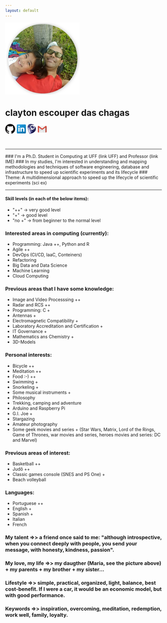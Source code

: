```yaml
---
layout: default
---
```

![me_mary_round_240px.png](me_mary_round_240px.png)

# clayton escouper das chagas
[![ghub_logo_32px.png](ghub_logo_32px.png "github.com/claytonchagas")](https://github.com/claytonchagas)
[![lin_logo_32px.png](lin_logo_32px.png "linkedin.com/in/claytonescouperdaschagas")](https://www.linkedin.com/in/claytonescouperdaschagas)
![logo_lattes_32px27px.png](logo_lattes_32px27px.png)
[![gmail_logo_32px.png](gmail_logo_32px.png "claytonchagas1@gmail.com")](mailto:claytonchagas1@gmail.com)

<br>
<hr>
### I'm a Ph.D. Student in Computing at UFF (link UFF) and Professor (link IME)
### In my studies, I'm interested in understanding and mapping methodologies and techniques of software engineering, database and infrastructure to speed up scientific experiments and its lifecycle
### Theme: A multidimensional approach to speed up the lifecycle of scientific experiments (sci ex)
<hr>

#### Skill levels (in each of the below items):
+ "++"    -> very good level
+ "+"     -> good level
+ "no +"  -> from beginner to the normal level

### Interested areas in computing (currently):
- Programming: Java ++, Python and R
- Agile ++
- DevOps (CI/CD, IaaC, Conteiners)
- Refactoring
- Big Data and Data Science
- Machine Learning
- Cloud Computing

### Previous areas that I have some knowledge:
- Image and Video Processsing ++
- Radar and RCS ++
- Programming: C +
- Antennas +
- Electromagnetic Compatibility +
- Laboratory Accreditation and Certification +
- IT Governance +
- Mathematics ans Chemistry +
- 3D-Models

### Personal interests:
- Bicycle ++
- Meditation ++
- Food :-) ++
- Swimming +
- Snorkeling +
- Some musical instruments +
- Philosophy
- Trekking, camping and adventure
- Arduino and Raspberry Pi
- G.I. Joe +
- Stargazing
- Amateur photography
- Some geek movies and series + (Star Wars, Matrix, Lord of the Rings, Game of Thrones, war movies and series, heroes movies and series: DC and Marvel)

### Previous areas of interest:
- Basketball ++
- Judô ++
- Classic games console (SNES and PS One) +
- Beach volleyball

### Languages:
- Portuguese ++
- English +
- Spanish +
- Italian
- French

### My talent =>> a friend once said to me: "although introspective, when you connect deeply with people, you send your message, with honesty, kindness, passion".

### My love, my life =>> my daugther (Maria, see the picture above) + my parents + my brother + my sister...

### Lifestyle =>> simple, practical, organized, light, balance, best cost-benefit. If I were a car, it would be an economic model, but with good performance.

### Keywords =>> inspiration, overcoming, meditation, redemption, work well, family, loyalty.
